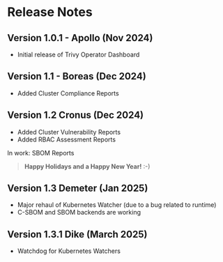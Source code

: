 Release Notes
===========================

Version 1.0.1 - Apollo (Nov 2024)
------------------------

* Initial release of Trivy Operator Dashboard

Version 1.1 - Boreas (Dec 2024)
------------------------

* Added Cluster Compliance Reports

Version 1.2 Cronus (Dec 2024)
------------------------

* Added Cluster Vulnerability Reports
* Added RBAC Assessment Reports

In work: SBOM Reports

> **Happy Holidays and a Happy New Year!** :-)

Version 1.3 Demeter (Jan 2025)
------------------------

* Major rehaul of Kubernetes Watcher (due to a bug related to runtime)
* C-SBOM and SBOM backends are working

Version 1.3.1 Dike (March 2025)
------------------------
* Watchdog for Kubernetes Watchers